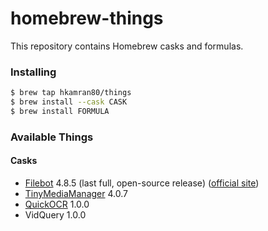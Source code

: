 # homebrew-things

This repository contains Homebrew casks and formulas.

### Installing

```bash
$ brew tap hkamran80/things
$ brew install --cask CASK
$ brew install FORMULA
```

### Available Things

#### Casks

-   [Filebot](https://github.com/barry-allen07/FB-Mod) 4.8.5 (last full, open-source release) ([official site](https://www.filebot.net/))
-   [TinyMediaManager](https://www.tinymediamanager.org/) 4.0.7
-   [QuickOCR](https://github.com/aheze/QuickOCR) 1.0.0
-   VidQuery 1.0.0

